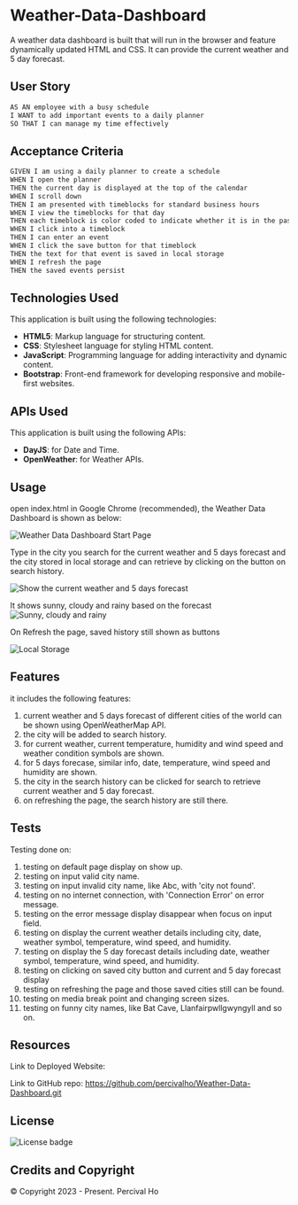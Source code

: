 # Weather-Data-Dashboard

A weather data dashboard is built that will run in the browser and feature dynamically updated HTML and CSS. It can provide the current weather and 5 day forecast.


## User Story

```md
AS AN employee with a busy schedule
I WANT to add important events to a daily planner
SO THAT I can manage my time effectively
```

## Acceptance Criteria

```md
GIVEN I am using a daily planner to create a schedule
WHEN I open the planner
THEN the current day is displayed at the top of the calendar
WHEN I scroll down
THEN I am presented with timeblocks for standard business hours
WHEN I view the timeblocks for that day
THEN each timeblock is color coded to indicate whether it is in the past, present, or future
WHEN I click into a timeblock
THEN I can enter an event
WHEN I click the save button for that timeblock
THEN the text for that event is saved in local storage
WHEN I refresh the page
THEN the saved events persist
```

## Technologies Used

This application is built using the following technologies:

- **HTML5**: Markup language for structuring content.
- **CSS**: Stylesheet language for styling HTML content.
- **JavaScript**: Programming language for adding interactivity and dynamic content.
- **Bootstrap**: Front-end framework for developing responsive and mobile-first websites.

## APIs Used

This application is built using the following APIs:

- **DayJS**: for Date and Time.
- **OpenWeather**: for Weather APIs.


## Usage

open index.html in Google Chrome (recommended), the Weather Data Dashboard is shown as below:

![Weather Data Dashboard Start Page](assets/images/start.png)

Type in the city you search for the current weather and 5 days forecast and the city stored in local storage and can retrieve by clicking on the button on search history.

![Show the current weather and 5 days forecast ](assets/images/forecast.png)

It shows sunny, cloudy and rainy based on the forecast
![Sunny, cloudy and rainy](assets/images/sunny.png)

On Refresh the page, saved history still shown as buttons

![Local Storage](assets/images/storage.png)


## Features

it includes the following features:

1.  current weather and 5 days forecast of different cities of the world can be shown using OpenWeatherMap API.
2.  the city will be added to search history.
3.  for current weather, current temperature, humidity and wind speed and weather condition symbols are shown. 
4.  for 5 days forecase, similar info, date, temperature, wind speed and humidity are shown.
5.  the city in the search history can be clicked for search to retrieve current weather and 5 day forecast.
6.  on refreshing the page, the search history are still there.



## Tests

Testing done on:

1. testing on default page display on show up.
2. testing on input valid city name.
3. testing on input invalid city name, like Abc, with 'city not found'. 
4. testing on no internet connection, with 'Connection Error' on error message.
5. testing on the error message display disappear when focus on input field.
6. testing on display the current weather details including city, date, weather symbol, temperature, wind speed, and humidity.
7. testing on display the 5 day forecast details including date, weather symbol, temperature, wind speed, and humidity.
8. testing on clicking on saved city button and current and 5 day forecast display
9. testing on refreshing the page and those saved cities still can be found. 
10. testing on media break point and changing screen sizes.
11. testing on funny city names, like Bat Cave, Llanfairpwllgwyngyll and so on.



## Resources

Link to Deployed Website:


Link to GitHub repo:
https://github.com/percivalho/Weather-Data-Dashboard.git


## License 

![License badge](https://img.shields.io/badge/license-MIT-blue.svg)


## Credits and Copyright 
&copy; Copyright 2023 - Present. Percival Ho